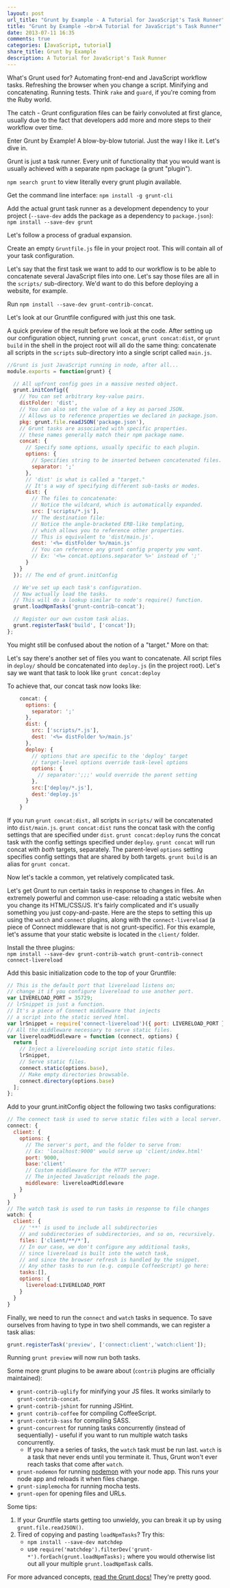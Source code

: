 ```yaml
---
layout: post
url_title: "Grunt by Example - A Tutorial for JavaScript's Task Runner"
title: "Grunt by Example -<br>A Tutorial for JavaScript's Task Runner"
date: 2013-07-11 16:35
comments: true
categories: [JavaScript, tutorial]
share_title: Grunt by Example
description: A Tutorial for JavaScript's Task Runner
---
```


What's Grunt used for? Automating front-end and JavaScript workflow tasks. Refreshing the browser when you change a script. Minifying and concatenating. Running tests. Think `rake` and `guard`, if you're coming from the Ruby world.

The catch - Grunt configuration files can be fairly convoluted at first glance, usually due to the fact that developers add more and more steps to their workflow over time.

Enter Grunt by Example! A blow-by-blow tutorial. Just the way I like it. Let's dive in.

<!-- more -->

Grunt is just a task runner. Every unit of functionality that you would want is usually achieved with a separate npm package (a grunt "plugin").

`npm search grunt` to view literally every grunt plugin available.

Get the command line interface: `npm install -g grunt-cli`

Add the actual grunt task runner as a development dependency to your project (`--save-dev` adds the package as a dependency to `package.json`):
`npm install --save-dev grunt`

Let's follow a process of gradual expansion.

Create an empty `Gruntfile.js` file in your project root. This will contain all of your task configuration.

Let's say that the first task we want to add to our workflow is to be able to concatenate several JavaScript files into one. Let's say those files are all in the `scripts/` sub-directory. We'd want to do this before deploying a website, for example.

Run `npm install --save-dev grunt-contrib-concat`.

Let's look at our Gruntfile configured with just this one task.

A quick preview of the result before we look at the code. After setting up our configuration object, running `grunt concat`, `grunt concat:dist`, or `grunt build` in the shell in the project root will all do the same thing: concatenate all scripts in the `scripts` sub-directory into a single script called `main.js`.
``` javascript
//Grunt is just JavaScript running in node, after all...
module.exports = function(grunt) {

  // All upfront config goes in a massive nested object.
  grunt.initConfig({
    // You can set arbitrary key-value pairs.
    distFolder: 'dist',
    // You can also set the value of a key as parsed JSON.
    // Allows us to reference properties we declared in package.json.
    pkg: grunt.file.readJSON('package.json'),
    // Grunt tasks are associated with specific properties.
    // these names generally match their npm package name.
    concat: {
      // Specify some options, usually specific to each plugin.
      options: {
        // Specifies string to be inserted between concatenated files.
        separator: ';'
      },
      // 'dist' is what is called a "target."
      // It's a way of specifying different sub-tasks or modes.
      dist: {
        // The files to concatenate:
        // Notice the wildcard, which is automatically expanded.
        src: ['scripts/*.js'],
        // The destination file:
        // Notice the angle-bracketed ERB-like templating,
        // which allows you to reference other properties.
        // This is equivalent to 'dist/main.js'.
        dest: '<%= distFolder %>/main.js'
        // You can reference any grunt config property you want.
        // Ex: '<%= concat.options.separator %>' instead of ';'
      }
    }
  }); // The end of grunt.initConfig

  // We've set up each task's configuration.
  // Now actually load the tasks.
  // This will do a lookup similar to node's require() function.
  grunt.loadNpmTasks('grunt-contrib-concat');

  // Register our own custom task alias.
  grunt.registerTask('build', ['concat']);
};
```

You might still be confused about the notion of a "target." More on that:

Let's say there's another set of files you want to concatenate. All script files in `deploy/` should be concatenated into `deploy.js` (in the project root). Let's say we want that task to look like `grunt concat:deploy`

To achieve that, our concat task now looks like:

``` javascript
    concat: {
      options: {
        separator: ';'
      },
      dist: {
        src: ['scripts/*.js'],
        dest: '<%= distFolder %>/main.js'
      },
      deploy: {
        // options that are specific to the 'deploy' target
        // target-level options override task-level options
        options: {
          // separator:';;;' would override the parent setting
        },
        src:['deploy/*.js'],
        dest:'deploy.js'
      }
    }
```

If you run `grunt concat:dist,` all scripts in `scripts/` will be concatenated into  `dist/main.js`. `grunt concat:dist` runs the concat task with the config settings that are specified under `dist`. `grunt concat:deploy` runs the concat task with the config settings specified under `deploy`. `grunt concat` will run concat with *both* targets, separately. The parent-level `options` setting specifies config settings that are shared by both targets. `grunt build` is an alias for `grunt concat`.

Now let's tackle a common, yet relatively complicated task.

Let's get Grunt to run certain tasks in response to changes in files. An extremely powerful and common use-case: reloading a static website when you change its HTML/CSS/JS. It's fairly complicated and it's usually something you just copy-and-paste. Here are the steps to setting this up using the `watch` and `connect` plugins, along with the `connect-livereload` (a piece of Connect middleware that is not grunt-specific). For this example, let's assume that your static website is located in the `client/` folder.

Install the three plugins:  
`npm install --save-dev grunt-contrib-watch grunt-contrib-connect connect-livereload`

Add this basic initialization code to the top of your Gruntfile:

``` javascript
// This is the default port that livereload listens on;
// change it if you configure livereload to use another port.
var LIVERELOAD_PORT = 35729;
// lrSnippet is just a function.
// It's a piece of Connect middleware that injects
// a script into the static served html.
var lrSnippet = require('connect-livereload')({ port: LIVERELOAD_PORT });
// All the middleware necessary to serve static files.
var livereloadMiddleware = function (connect, options) {
  return [
    // Inject a livereloading script into static files.
    lrSnippet,
    // Serve static files.
    connect.static(options.base),
    // Make empty directories browsable.
    connect.directory(options.base)
  ];
};
```

Add to your grunt.initConfig object the following two tasks configurations:

``` javascript
// The connect task is used to serve static files with a local server.
connect: {
  client: {
    options: {
      // The server's port, and the folder to serve from:
      // Ex: 'localhost:9000' would serve up 'client/index.html'
      port: 9000,
      base:'client'
      // Custom middleware for the HTTP server:
      // The injected JavaScript reloads the page.
      middleware: livereloadMiddleware
    }
  }
}
// The watch task is used to run tasks in response to file changes
watch: {
  client: {
    // '**' is used to include all subdirectories
    // and subdirectories of subdirectories, and so on, recursively.
    files: ['client/**/*'],
    // In our case, we don't configure any additional tasks,
    // since livereload is built into the watch task,
    // and since the browser refresh is handled by the snippet.
    // Any other tasks to run (e.g. compile CoffeeScript) go here:
    tasks:[],
    options: {
      livereload:LIVERELOAD_PORT
    }
  }
}
```

Finally, we need to run the `connect` and `watch` tasks in sequence. To save ourselves from having to type in two shell commands, we can register a task alias:

``` javascript
grunt.registerTask('preview', ['connect:client','watch:client']);
```

Running `grunt preview` will now run both tasks.

Some more grunt plugins to be aware about (`contrib` plugins are officially maintained):

* `grunt-contrib-uglify` for minifying your JS files. It works similarly to `grunt-contrib-concat`.
* `grunt-contrib-jshint` for running JSHint.
* `grunt contrib-coffee` for compiling CoffeeScript.
* `grunt-contrib-sass` for compiling SASS.
* `grunt-concurrent` for running tasks concurrently (instead of sequentially) - useful if you want to run multiple watch tasks concurrently.
  * If you have a series of tasks, the `watch` task must be run last. `watch` is a task that never ends until you terminate it. Thus, Grunt won't ever reach tasks that come after `watch`.
* `grunt-nodemon` for running [nodemon](https://github.com/remy/nodemon) with your node app. This runs your node app and reloads it when files change.
* `grunt-simplemocha` for running mocha tests.
* `grunt-open` for opening files and URLs.

Some tips:

1. If your Gruntfile starts getting too unwieldy, you can break it up by using `grunt.file.readJSON()`.
2. Tired of copying and pasting `loadNpmTasks`?  Try this:
    * `npm install --save-dev matchdep`
    * use `require('matchdep').filterDev('grunt-*').forEach(grunt.loadNpmTasks);` where you would otherwise list out all your multiple `grunt.loadNpmTask` calls.

For more advanced concepts, [read the Grunt docs!](http://gruntjs.com/getting-started) They're pretty good.